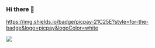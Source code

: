 ### Hi there 👋

https://img.shields.io/badge/picpay-21C25E?style=for-the-badge&logo=picpay&logoColor=white

<img src="https://img.shields.io/badge/picpay-21C25E?style=for-the-badge&logo=picpay&logoColor=white"/>
